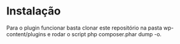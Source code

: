 <h1>Instalação</h1>
Para o plugin funcionar basta clonar este repositório na pasta wp-content/plugins e rodar o script php composer.phar dump -o.
